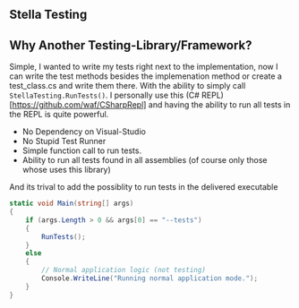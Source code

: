 ## Stella Testing

## Why Another Testing-Library/Framework?

Simple, I wanted to write my tests right next to the implementation, now I can write the test methods besides the implemenation method or create a test_class.cs and write them there. With the ability to simply call `StellaTesting.RunTests()`. I personally use this (C# REPL)[https://github.com/waf/CSharpRepl] and having the ability to run all tests in the REPL is quite powerful.

- No Dependency on Visual-Studio
- No Stupid Test Runner
- Simple function call to run tests.
- Ability to run all tests found in all assemblies (of course only those whose uses this library)

And its trival to add the possiblity to run tests in the delivered executable

```csharp
static void Main(string[] args)
{
    if (args.Length > 0 && args[0] == "--tests")
    {
        RunTests();
    }
    else
    {
        // Normal application logic (not testing)
        Console.WriteLine("Running normal application mode.");
    }
}
```
